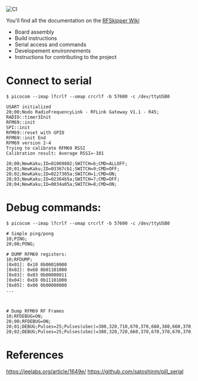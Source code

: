![CI](https://github.com/ofauchon/rfskipper/workflows/build/badge.svg)

You'll find all the documentation on the [RFSkipper Wiki](https://github.com/ofauchon/rfskipper-docs/wiki)

- Board assembly
- Build instructions
- Serial access and commands
- Developement environnements
- Instructions for contributing to the project


# Connect to serial

```
$ picocom --imap lfcrlf --omap crcrlf -b 57600 -c /dev/ttyUSB0

USART initialized
20;00;Nodo RadioFrequencyLink - RFLink Gateway V1.1 - R45;
RADIO::timer3Init
RFM69::init
SPI::init
RFM69::reset with GPIO 
RFM69::init End
RFM69 version 2-4
Trying to calibrate RFM69 RSSI
Calibration result: Average RSSI=-101

20;00;NewKaku;ID=01069802;SWITCH=b;CMD=ALLOFF;
20;01;NewKaku;ID=03367cb1;SWITCH=9;CMD=OFF;
20;02;NewKaku;ID=0227305a;SWITCH=1;CMD=ON;
20;03;NewKaku;ID=02364b5a;SWITCH=7;CMD=OFF;
20;04;NewKaku;ID=0034a05a;SWITCH=8;CMD=ON;

```

# Debug commands: 

```
$ picocom --imap lfcrlf --omap crcrlf -b 57600 -c /dev/ttyUSB0

# Simple ping/pong
10;PING;
20;00;PONG;

# DUMP RFM69 registers:
10;RFDUMP;
[0x01]: 0x10 0b00010000
[0x02]: 0x68 0b01101000
[0x03]: 0x03 0b00000011
[0x04]: 0xE8 0b11101000
[0x05]: 0x00 0b00000000
...



# Dump RFM69 RF Frames
10;RFDEBUG=ON;
20;00;RFDEBUG=ON;
20;01;DEBUG;Pulses=25;Pulses(uSec)=380,320,710,670,370,660,380,660,370,320,720,670,370,320,720,660,370,320,720,670,370,320,720,660,370;
20;02;DEBUG;Pulses=25;Pulses(uSec)=380,320,720,660,370,670,370,670,370,320,710,670,370,320,720,670,370,320,720,660,370,330,710,680,360;

```

# References 


https://jeelabs.org/article/1649e/
https://github.com/satoshinm/pill_serial


